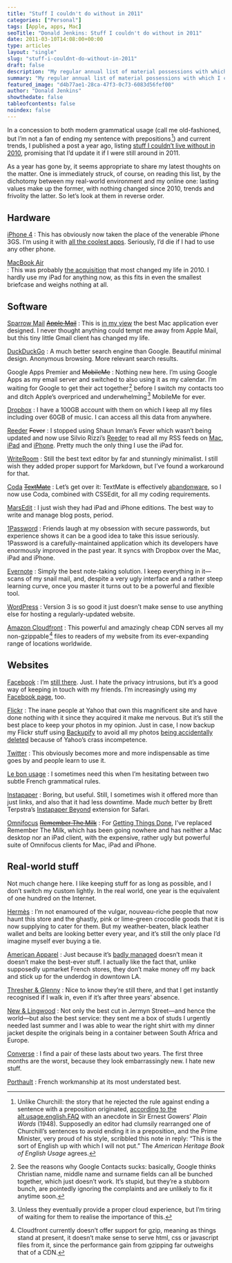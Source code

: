 ```yaml
---
title: "Stuff I couldn't do without in 2011"
categories: ["Personal"]
tags: [Apple, apps, Mac]
seoTitle: "Donald Jenkins: Stuff I couldn't do without in 2011"
date: 2011-03-10T14:08:00+00:00
type: articles
layout: "single"
slug: "stuff-i-couldnt-do-without-in-2011"
draft: false
description: "My regular annual list of material possessions with which I cannot dispense."
summary: "My regular annual list of material possessions with which I cannot dispense."
featured_image: "d4b77ae1-28ca-47f3-0c73-6083d56fef00"
author: "Donald Jenkins"
showthedate: false
tableofcontents: false
noindex: false
---
```


In a concession to both modern grammatical usage (call me old-fashioned, but I’m not a fan of ending my sentence with prepositions&hairsp;[^1]) and current trends, I published a post a year ago, listing [stuff I couldn’t live without in 2010](/stuff-i-couldnt-live-without-in-2010/), promising that I’d update it if I were still around in 2011.

As a year has gone by, it seems appropriate to share my latest thoughts on the matter. One is immediately struck, of course, on reading this list, by the dichotomy between my real-world environment and my online one: lasting values make up the former, with nothing changed since 2010, trends and frivolity the latter. So let’s look at them in reverse order.

## Hardware

[iPhone 4](https://www.apple.com/iphone/)
: This has obviously now taken the place of the venerable iPhone 3GS. I’m using it with [all the coolest apps](https://cl.ly/580V). Seriously, I’d die if I had to use any other phone.

[MacBook Air](https://www.apple.com/macbookair)  
: This was probably [the acquisition](/the-new-macbook-air-with-its-first-rate-gpu-and-ssd-its-real-life-performance-belies-the-paper-specs/) that most changed my life in 2010. I hardly use my iPad for anything now, as this fits in even the smallest briefcase and weighs nothing at all.

## Software

[Sparrow Mail](https://web.archive.org/web/20101030221041/https://www.sparrowmailapp.com/) ~~[Apple Mail](https://www.apple.com/macosx/what-is-macosx/mail-ical-address-book.html)~~
: This is [in my view](/sparrow-mail-the-most-elegant-powerful-and-minimalist-mac-email-client/) the best Mac application ever designed. I never thought anything could tempt me away from Apple Mail, but this tiny little Gmail client has changed my life.

[DuckDuckGo](https://ff.duckduckgo.com/)
: A much better search engine than Google. Beautiful minimal design. Anonymous browsing. More relevant search results.

Google Apps Premier and ~~MobileMe~~
: Nothing new here. I’m using Google Apps as my email server and switched to also using it as my calendar. I’m waiting for Google to get their act together&hairsp;[^2] before I switch my contacts too and ditch Apple’s overpriced and underwhelming&hairsp;[^3] MobileMe for ever.

[Dropbox](https://www.dropbox.com/)
: I have a 100GB account with them on which I keep all my files including over 60GB of music. I can access all this data from anywhere.

[Reeder](https://reederapp.com/) ~~Fever~~
: I stopped using Shaun Inman’s Fever which wasn’t being updated and now use Silvio Rizzi’s [Reeder](/reeder-for-mac-a-stunning-implementation-of-minimalism-elegant-design-and-practicality-in-one-rss-client/) to read all my RSS feeds on [Mac](https://ff.duckduckgo.com/?q=reeder?or%203ac), [iPad](https://itunes.apple.com/us/app/reeder-for-ipad/id375661689?mt=8) and [iPhone](https://itunes.apple.com/us/app/reeder/id325502379?mt=8). Pretty much the only thing I use the iPad for.

[WriteRoom](https://www.hogbaysoftware.com/products/writeroom)
: Still the best text editor by far and stunningly minimalist. I still wish they added proper support for Markdown, but I’ve found a workaround for that.

[Coda](https://www.panic.com/coda/) ~~[TextMate](https://www.macromates.com/)~~
: Let’s get over it: TextMate is effectively [abandonware](https://en.wikipedia.org/wiki/Abandonware), so I now use Coda, combined with CSSEdit, for all my coding requirements.

[MarsEdit](https://www.red-sweater.com/marsedit/)
: I just wish they had iPad and iPhone editions. The best way to write and manage blog posts, period.

[1Password](https://1password.com)
: Friends laugh at my obsession with secure passwords, but experience shows it can be a good idea to take this issue seriously. 1Password is a carefully-maintained application which its developers have enormously improved in the past year. It syncs with Dropbox over the Mac, iPad and iPhone.

[Evernote](https://www.evernote.com/)
: Simply the best note-taking solution. I keep everything in it—scans of my snail mail, and, despite a very ugly interface and a rather steep learning curve, once you master it turns out to be a powerful and flexible tool.

[WordPress](https://wordpress.org/)
: Version 3 is so good it just doesn’t make sense to use anything else for hosting a regularly-updated website.

[Amazon Cloudfront](https://aws.amazon.com/cloudfront/)
: This powerful and amazingly cheap CDN serves all my non-gzippable&hairsp;[^4] files to readers of my website from its ever-expanding range of locations worldwide.

## Websites

[Facebook](https://www.facebook.com/donaldjenkins.com)
: I’m [still there](https://www.facebook.com/donaldjenkins.com). Just. I hate the privacy intrusions, but it’s a good way of keeping in touch with my friends. I’m increasingly using my [Facebook page](https://www.facebook.com/donaldjenkins.blog), too.

[Flickr](https://flickr.com/photos/astorg)
: The inane people at Yahoo that own this magnificent site and have done nothing with it since they acquired it make me nervous. But it’s still the best place to keep your photos in my opinion. Just in case, I now backup my Flickr stuff using [Backupify](https://web.archive.org/web/20221031193316/https://www.backupify.com/) to avoid all my photos [being accidentally deleted](https://www.huffingtonpost.com/2011/02/01/flickr-deletes-photos_n_817218.html) because of Yahoo’s crass incompetence.

[Twitter](https://twitter.com/donaldjenkins)
: This obviously becomes more and more indispensable as time goes by and people learn to use it.

[Le bon usage](https://www.grevisse.fr/etudiants-professionnels/le-bon-usage-electronique)
: I sometimes need this when I’m hesitating between two subtle French grammatical rules.

[Instapaper](https://www.instapaper.com/u)
: Boring, but useful. Still, I sometimes wish it offered more than just links, and also that it had less downtime. Made _much_ better by Brett Terpstra’s [Instapaper Beyond](https://brettterpstra.com/instapaperbeyond/) extension for Safari.

[Omnifocus](https://www.omnigroup.com/applications/omnifocus/) ~~[Remember The Milk](https://rememberthemilk.com/)~~
: For [Getting Things Done](https://en.wikipedia.org/wiki/Getting_Things_Done), I’ve replaced Remember The Milk, which has been going nowhere and has neither a Mac desktop nor an iPad client, with the expensive, rather ugly but powerful suite of Omnifocus clients for Mac, iPad and iPhone.

## Real-world stuff

Not much change here. I like keeping stuff for as long as possible, and I don’t switch my custom lightly. In the real world, one year is the equivalent of one hundred on the Internet.

[Hermès](https://web.archive.org/web/20221109090525/https://www.hermes.com/us/en/ "Only the pre-1988 leather and silk stuff")
: I’m not enamoured of the vulgar, nouveau-riche people that now haunt this store and the ghastly, pink or lime-green crocodile goods that it is now supplying to cater for them. But my weather-beaten, black leather wallet and belts are looking better every year, and it’s still the only place I’d imagine myself ever buying a tie.

[American Apparel](https://americanapparel.com)
: Just because it’s [badly managed](https://ff.duckduckgo.com/?q=american+apparel+losses) doesn’t mean it doesn’t make the best-ever stuff. I actually like the fact that, unlike supposedly upmarket French stores, they don’t make money off my back and stick up for the underdog in downtown LA.

[Thresher &amp; Glenny](https://www.thresherandglenny.com/)
: Nice to know they’re still there, and that I get instantly recognised if I walk in, even if it’s after three years’ absence.

[New &amp; Lingwood](https://www.newandlingwood.com/ "More like a Home from home")
: Not only the best cut in Jermyn Street—and hence the world—but also the best service: they sent me a box of studs I urgently needed last summer and I was able to wear the right shirt with my dinner jacket despite the originals being in a container between South Africa and Europe.

[Converse](https://web.archive.org/web/20190521204648/https://www.converse.com/ "Since 2002, as far as I'm concerned")
: I find a pair of these lasts about two years. The first three months are the worst, because they look embarrassingly new. I hate new stuff.

[Porthault](https://www.dporthault.fr/ "Porthault linen")
: French workmanship at its most understated best.

[^1]: Unlike Churchill: the story that he rejected the rule against ending a sentence with a preposition originated, [according to the alt.usage.english.FAQ](https://web.archive.org/web/20110222114624/https://www.faqs.org/faqs/alt-usage-english-faq/) with an anecdote in Sir Ernest Gowers’ _Plain Words_ (1948). Supposedly an editor had clumsily rearranged one of Churchill’s sentences to avoid ending it in a preposition, and the Prime Minister, very proud of his style, scribbled this note in reply: “This is the sort of English up with which I will not put.” The _American Heritage Book of English Usage_ agrees.
[^2]: See the reasons why Google Contacts sucks: basically, Google thinks Christian name, middle name and surname fields can all be bunched together, which just doesn’t work. It’s stupid, but they’re a stubborn bunch, are pointedly ignoring the complaints and are unlikely to fix it anytime soon.
[^3]: Unless they eventually provide a proper cloud experience, but I’m tiring of waiting for them to realise the importance of this.
[^4]: Cloudfront currently doesn’t offer support for gzip, meaning as things stand at present, it doesn’t make sense to serve html, css or javascript files from it, since the performance gain from gzipping far outweighs that of a CDN.
